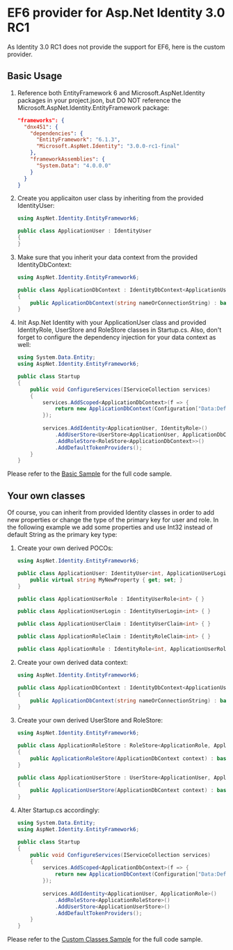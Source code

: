 # EF6 provider for Asp.Net Identity 3.0 RC1

As Identity 3.0 RC1 does not provide the support for EF6, here is the custom provider.

## Basic Usage

1. Reference both EntityFramework 6 and Microsoft.AspNet.Identity packages in your project.json, but DO NOT reference the Microsoft.AspNet.Identity.EntityFramework package:

    ```json
    "frameworks": {
      "dnx451": {
        "dependencies": {
          "EntityFramework": "6.1.3",
          "Microsoft.AspNet.Identity": "3.0.0-rc1-final"
        },
        "frameworkAssemblies": {
          "System.Data": "4.0.0.0"
        }
      }
    } 
    ```

2. Create you applicaiton user class by inheriting from the provided IdentityUser:

    ```cs
    using AspNet.Identity.EntityFramework6;
    
    public class ApplicationUser : IdentityUser
    {
    }
    ```

3. Make sure that you inherit your data context from the provided IdentityDbContext:

    ```cs
    using AspNet.Identity.EntityFramework6;
    
    public class ApplicationDbContext : IdentityDbContext<ApplicationUser>
    {
        public ApplicationDbContext(string nameOrConnectionString) : base(nameOrConnectionString) { }
    }
    ```

4. Init Asp.Net Identity with your ApplicationUser class and provided IdentityRole, UserStore and RoleStore classes in Startup.cs. Also, don't forget to configure the dependency injection for your data context as well:

    ```cs
    using System.Data.Entity;
    using AspNet.Identity.EntityFramework6;
    
    public class Startup
    {
        public void ConfigureServices(IServiceCollection services)
        {
            services.AddScoped<ApplicationDbContext>(f => {
                return new ApplicationDbContext(Configuration["Data:DefaultConnection:ConnectionString"]);
            });
        
            services.AddIdentity<ApplicationUser, IdentityRole>()
                .AddUserStore<UserStore<ApplicationUser, ApplicationDbContext>>()
                .AddRoleStore<RoleStore<ApplicationDbContext>>()
                .AddDefaultTokenProviders();
        }
    }
    ```

Please refer to the [Basic Sample](samples/BasicSample) for the full code sample.

## Your own classes

Of course, you can inherit from provided Identity classes in order to add new properties or change the type of the primary key for user and role. 
In the following example we add some properties and use Int32 instead of default String as the primary key type:

1. Create your own derived POCOs:

    ```cs
    using AspNet.Identity.EntityFramework6;
    
    public class ApplicationUser: IdentityUser<int, ApplicationUserLogin, ApplicationUserRole, ApplicationUserClaim> {
        public virtual string MyNewProperty { get; set; }
    }
    
    public class ApplicationUserRole : IdentityUserRole<int> { }
    
    public class ApplicationUserLogin : IdentityUserLogin<int> { }
    
    public class ApplicationUserClaim : IdentityUserClaim<int> { }
    
    public class ApplicationRoleClaim : IdentityRoleClaim<int> { }
    
    public class ApplicationRole : IdentityRole<int, ApplicationUserRole, ApplicationRoleClaim> { }
    ```

2. Create your own derived data context:

    ```cs
    using AspNet.Identity.EntityFramework6;
    
    public class ApplicationDbContext : IdentityDbContext<ApplicationUser, ApplicationRole, int, ApplicationUserLogin, ApplicationUserRole, ApplicationUserClaim, ApplicationRoleClaim>
    {
        public ApplicationDbContext(string nameOrConnectionString) : base(nameOrConnectionString) { }
    }
    ```

3. Create your own derived UserStore and RoleStore:

    ```cs
    using AspNet.Identity.EntityFramework6;
    
    public class ApplicationRoleStore : RoleStore<ApplicationRole, ApplicationUserRole, ApplicationRoleClaim, ApplicationDbContext, int>
    {
        public ApplicationRoleStore(ApplicationDbContext context) : base(context) { }
    }
    
    public class ApplicationUserStore : UserStore<ApplicationUser, ApplicationRole, ApplicationUserRole, ApplicationUserClaim, ApplicationUserLogin, ApplicationRoleClaim, ApplicationDbContext, int>
    {
        public ApplicationUserStore(ApplicationDbContext context) : base(context) { }
    }
    ```

4. Alter Startup.cs accordingly:

    ```cs
    using System.Data.Entity;
    using AspNet.Identity.EntityFramework6;
    
    public class Startup
    {
        public void ConfigureServices(IServiceCollection services)
        {
            services.AddScoped<ApplicationDbContext>(f => {
                return new ApplicationDbContext(Configuration["Data:DefaultConnection:ConnectionString"]);
            });
        
            services.AddIdentity<ApplicationUser, ApplicationRole>()
                .AddRoleStore<ApplicationRoleStore>()
                .AddUserStore<ApplicationUserStore>()
                .AddDefaultTokenProviders();
        }
    }
    ```
Please refer to the [Custom Classes Sample](samples/CustomClassesSample) for the full code sample.

